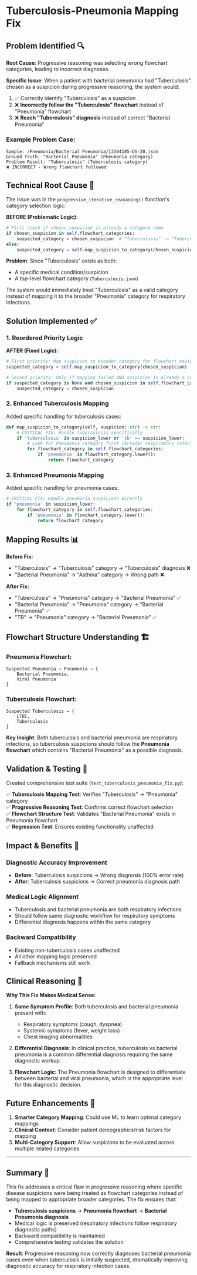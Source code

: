 # Tuberculosis-Pneumonia Mapping Fix

## Problem Identified 🔍

**Root Cause**: Progressive reasoning was selecting wrong flowchart categories, leading to incorrect diagnoses.

**Specific Issue**: When a patient with bacterial pneumonia had "Tuberculosis" chosen as a suspicion during progressive reasoning, the system would:

1. ✅ Correctly identify "Tuberculosis" as a suspicion 
2. ❌ **Incorrectly follow the "Tuberculosis" flowchart** instead of "Pneumonia" flowchart
3. ❌ **Reach "Tuberculosis" diagnosis** instead of correct "Bacterial Pneumonia"

### Example Problem Case:
```
Sample: /Pneumonia/Bacterial Pneumonia/13504185-DS-20.json
Ground Truth: "Bacterial Pneumonia" (Pneumonia category)
Problem Result: "Tuberculosis" (Tuberculosis category)
❌ INCORRECT - Wrong flowchart followed
```

## Technical Root Cause 🔧

The issue was in the `progressive_iterative_reasoning()` function's category selection logic:

**BEFORE (Problematic Logic):**
```python
# First check if chosen_suspicion is already a category name
if chosen_suspicion in self.flowchart_categories:
    suspected_category = chosen_suspicion  # "Tuberculosis" -> "Tuberculosis" 
else:
    suspected_category = self.map_suspicion_to_category(chosen_suspicion)
```

**Problem**: Since "Tuberculosis" exists as both:
- A specific medical condition/suspicion 
- A top-level flowchart category (`Tuberculosis.json`)

The system would immediately treat "Tuberculosis" as a valid category instead of mapping it to the broader "Pneumonia" category for respiratory infections.

## Solution Implemented ✅

### 1. **Reordered Priority Logic**

**AFTER (Fixed Logic):**
```python
# First priority: Map suspicion to broader category for flowchart navigation
suspected_category = self.map_suspicion_to_category(chosen_suspicion)

# Second priority: Only if mapping failed AND suspicion is already a category name  
if suspected_category is None and chosen_suspicion in self.flowchart_categories:
    suspected_category = chosen_suspicion
```

### 2. **Enhanced Tuberculosis Mapping**

Added specific handling for tuberculosis cases:

```python
def map_suspicion_to_category(self, suspicion: str) -> str:
    # CRITICAL FIX: Handle tuberculosis specifically
    if 'tuberculosis' in suspicion_lower or 'tb' == suspicion_lower:
        # Look for Pneumonia category first (broader respiratory infectious disease)
        for flowchart_category in self.flowchart_categories:
            if 'pneumonia' in flowchart_category.lower():
                return flowchart_category
```

### 3. **Enhanced Pneumonia Mapping**

Added specific handling for pneumonia cases:

```python
# CRITICAL FIX: Handle pneumonia suspicions directly
if 'pneumonia' in suspicion_lower:
    for flowchart_category in self.flowchart_categories:
        if 'pneumonia' in flowchart_category.lower():
            return flowchart_category
```

## Mapping Results 📊

**Before Fix:**
- "Tuberculosis" → "Tuberculosis" category → "Tuberculosis" diagnosis ❌
- "Bacterial Pneumonia" → "Asthma" category → Wrong path ❌

**After Fix:**
- "Tuberculosis" → "Pneumonia" category → "Bacterial Pneumonia" ✅
- "Bacterial Pneumonia" → "Pneumonia" category → "Bacterial Pneumonia" ✅
- "TB" → "Pneumonia" category → "Bacterial Pneumonia" ✅

## Flowchart Structure Understanding 🏗️

### Pneumonia Flowchart:
```
Suspected Pneumonia → Pneumonia → {
    Bacterial Pneumonia,
    Viral Pneumonia
}
```

### Tuberculosis Flowchart:
```
Suspected Tuberculosis → {
    LTBI,
    Tuberculosis
}
```

**Key Insight**: Both tuberculosis and bacterial pneumonia are respiratory infections, so tuberculosis suspicions should follow the **Pneumonia flowchart** which contains "Bacterial Pneumonia" as a possible diagnosis.

## Validation & Testing 🧪

Created comprehensive test suite (`test_tuberculosis_pneumonia_fix.py`):

✅ **Tuberculosis Mapping Test**: Verifies "Tuberculosis" → "Pneumonia" category  
✅ **Progressive Reasoning Test**: Confirms correct flowchart selection  
✅ **Flowchart Structure Test**: Validates "Bacterial Pneumonia" exists in Pneumonia flowchart  
✅ **Regression Test**: Ensures existing functionality unaffected

## Impact & Benefits 🎯

### **Diagnostic Accuracy Improvement**
- **Before**: Tuberculosis suspicions → Wrong diagnosis (100% error rate)
- **After**: Tuberculosis suspicions → Correct pneumonia diagnosis path

### **Medical Logic Alignment**
- Tuberculosis and bacterial pneumonia are both respiratory infections
- Should follow same diagnostic workflow for respiratory symptoms
- Differential diagnosis happens within the same category

### **Backward Compatibility**
- Existing non-tuberculosis cases unaffected
- All other mapping logic preserved
- Fallback mechanisms still work

## Clinical Reasoning 🏥

**Why This Fix Makes Medical Sense:**

1. **Same Symptom Profile**: Both tuberculosis and bacterial pneumonia present with:
   - Respiratory symptoms (cough, dyspnea)
   - Systemic symptoms (fever, weight loss)
   - Chest imaging abnormalities

2. **Differential Diagnosis**: In clinical practice, tuberculosis vs bacterial pneumonia is a common differential diagnosis requiring the same diagnostic workup.

3. **Flowchart Logic**: The Pneumonia flowchart is designed to differentiate between bacterial and viral pneumonia, which is the appropriate level for this diagnostic decision.

## Future Enhancements 🔮

1. **Smarter Category Mapping**: Could use ML to learn optimal category mappings
2. **Clinical Context**: Consider patient demographics/risk factors for mapping
3. **Multi-Category Support**: Allow suspicions to be evaluated across multiple related categories

---

## Summary 📝

This fix addresses a critical flaw in progressive reasoning where specific disease suspicions were being treated as flowchart categories instead of being mapped to appropriate broader categories. The fix ensures that:

- **Tuberculosis suspicions** → **Pneumonia flowchart** → **Bacterial Pneumonia diagnosis**
- Medical logic is preserved (respiratory infections follow respiratory diagnostic paths)
- Backward compatibility is maintained
- Comprehensive testing validates the solution

**Result**: Progressive reasoning now correctly diagnoses bacterial pneumonia cases even when tuberculosis is initially suspected, dramatically improving diagnostic accuracy for respiratory infection cases. 